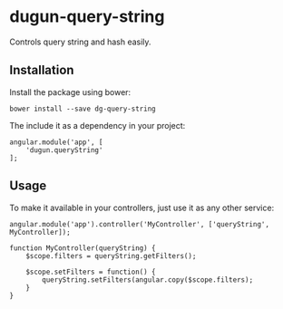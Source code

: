 # dugun-query-string
Controls query string and hash easily.

## Installation
Install the package using bower:

    bower install --save dg-query-string
    
The include it as a dependency in your project:
    
    angular.module('app', [
        'dugun.queryString'
    ];

## Usage

To make it available in your controllers, just use it as any other service:

    angular.module('app').controller('MyController', ['queryString', MyController]);
    
    function MyController(queryString) {
        $scope.filters = queryString.getFilters();
        
        $scope.setFilters = function() {
            queryString.setFilters(angular.copy($scope.filters);
        }
    }
